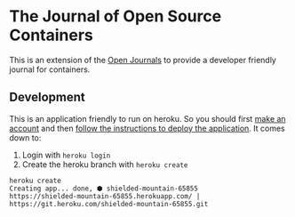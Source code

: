 # The Journal of Open Source Containers

This is an extension of the [Open Journals](http://theoj.org) to provide a developer friendly journal for containers.

## Development
This is an application friendly to run on heroku. So you should first [make an account](https://devcenter.heroku.com/) and then [follow the instructions to deploy the application](https://devcenter.heroku.com/articles/getting-started-with-ruby#introduction). It comes down to:

1. Login with `heroku login`
2. Create the heroku branch with `heroku create`

```
heroku create
Creating app... done, ⬢ shielded-mountain-65855
https://shielded-mountain-65855.herokuapp.com/ | https://git.heroku.com/shielded-mountain-65855.git
```
